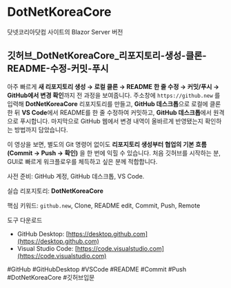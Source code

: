 # DotNetKoreaCore

닷넷코리아닷컴 사이트의 Blazor Server 버전

## 깃허브_DotNetKoreaCore_리포지토리-생성-클론-README-수정-커밋-푸시

아주 빠르게 **새 리포지토리 생성 → 로컬 클론 → README 한 줄 수정 → 커밋/푸시 → GitHub에서 변경 확인**까지 전 과정을 보여줍니다. 주소창에 `https://github.new` 를 입력해 **DotNetKoreaCore** 리포지토리를 만들고, **GitHub 데스크톱**으로 로컬에 클론한 뒤 **VS Code**에서 README를 한 줄 수정하여 커밋하고, **GitHub 데스크톱**에서 원격으로 푸시합니다. 마지막으로 GitHub 웹에서 변경 내역이 올바르게 반영됐는지 확인하는 방법까지 담았습니다.

이 영상을 보면, 별도의 Git 명령어 없이도 **리포지토리 생성부터 협업의 기본 흐름(Commit → Push → 확인)** 을 한 번에 익힐 수 있습니다. 처음 깃허브를 시작하는 분, GUI로 빠르게 워크플로우를 체득하고 싶은 분께 적합합니다.

사전 준비: GitHub 계정, GitHub 데스크톱, VS Code.

실습 리포지토리: **DotNetKoreaCore**

핵심 키워드: `github.new`, Clone, README edit, Commit, Push, Remote

도구 다운로드

* GitHub Desktop: [https://desktop.github.com](https://desktop.github.com)
* Visual Studio Code: [https://code.visualstudio.com](https://code.visualstudio.com)

\#GitHub #GitHubDesktop #VSCode #README #Commit #Push #DotNetKoreaCore #깃허브입문
